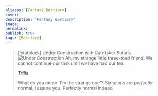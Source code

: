 ```yaml
---
aliases: [Fantasy Bestiary]
cover: 
description: "Fantasy Bestiary"
image: 
permalink: 
publish: true
tags: [Bestiary]
---
```


> [!statblock] Under Construction with Caretaker Sutaris
> ![Under Construction](https://github.com/javalent/fantasy-statblocks/blob/gh-pages/images/Publish/under-construction.png?raw=true#callout)
> Ah, my strange little three-toed friend. We cannot continue our task until *we* have had our tea.
>
> ***Trills***
>
> What do you mean 'I'm the strange one'? Six talons are *perfectly* normal, I assure you. Perfectly normal indeed.


